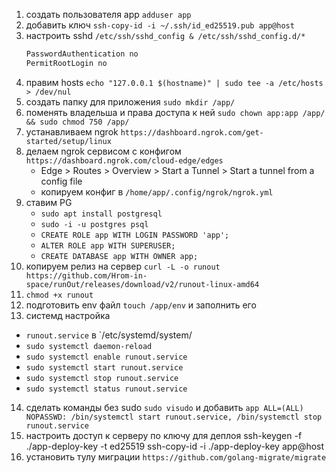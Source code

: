 1. создать пользователя app `adduser app`
2. добавить ключ `ssh-copy-id -i ~/.ssh/id_ed25519.pub app@host`
3. настроить sshd `/etc/ssh/sshd_config & /etc/ssh/sshd_config.d/*`
   ```bash
   PasswordAuthentication no 
   PermitRootLogin no
   ```
4. правим hosts `echo "127.0.0.1 $(hostname)" | sudo tee -a /etc/hosts > /dev/nul`
5. создать папку для приложения `sudo mkdir /app/`
6. поменять владельша и права доступа к ней `sudo chown app:app /app/ && sudo chmod 750 /app/`
7. устанавливаем ngrok `https://dashboard.ngrok.com/get-started/setup/linux`
8. делаем ngrok сервисом с конфигом `https://dashboard.ngrok.com/cloud-edge/edges`
   * Edge > Routes > Overview > Start a Tunnel > Start a tunnel from a config file
   * копируем конфиг в `/home/app/.config/ngrok/ngrok.yml`
9. ставим PG
   * `sudo apt install postgresql`
   * `sudo -i -u postgres psql`
   * `CREATE ROLE app WITH LOGIN PASSWORD 'app';`
   * `ALTER ROLE app WITH SUPERUSER;`
   * `CREATE DATABASE app WITH OWNER app;`
10. копируем релиз на сервер `curl -L -o runout https://github.com/Hrom-in-space/runOut/releases/download/v2/runout-linux-amd64`
11. `chmod +x runout`
12. подготовить env файл `touch /app/env` и заполнить его
13. системд настройка
- `runout.service` в `/etc/systemd/system/
- `sudo systemctl daemon-reload`
- `sudo systemctl enable runout.service`
- `sudo systemctl start runout.service`
- `sudo systemctl stop runout.service`
- `sudo systemctl status runout.service`
14. сделать команды без sudo `sudo visudo` и добавить `app ALL=(ALL) NOPASSWD: /bin/systemctl start runout.service, /bin/systemctl stop runout.service`
15. настроить доступ к серверу по ключу для деплоя
ssh-keygen -f ./app-deploy-key -t ed25519
ssh-copy-id -i ./app-deploy-key app@host
16. установить тулу миграции `https://github.com/golang-migrate/migrate`
